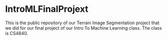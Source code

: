 # IntroMLFinalProjext
This is the public repository of our Terrain Image Segmentation project that we did for our final project of our Intro To Machine Learning class. The class is CS4840. 
